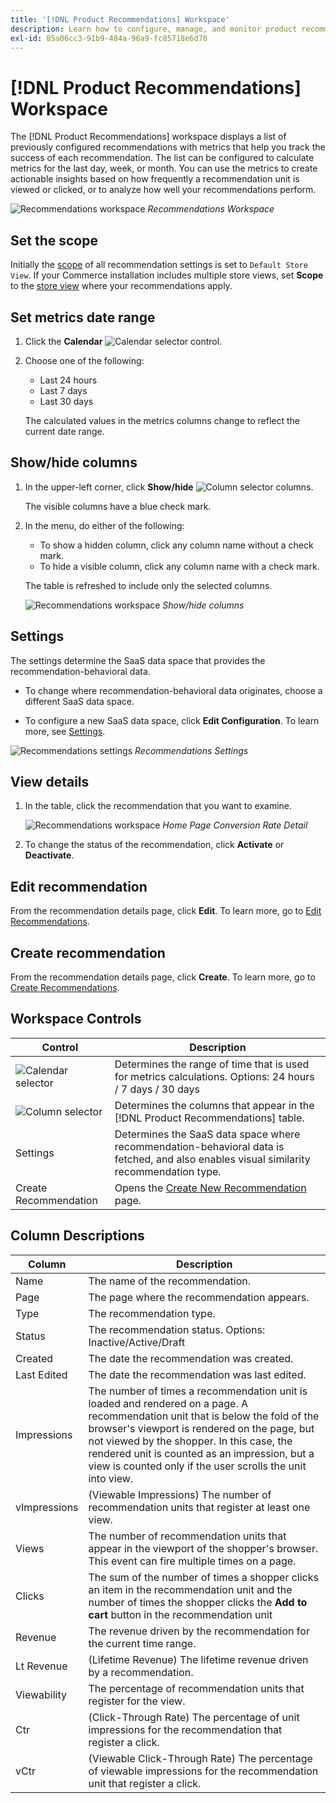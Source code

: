 ```yaml
---
title: '[!DNL Product Recommendations] Workspace'
description: Learn how to configure, manage, and monitor product recommendation performance.
exl-id: 85a06cc3-91b9-484a-96a9-fc85718e6d70
---
```

# [!DNL Product Recommendations] Workspace

The [!DNL Product Recommendations] workspace displays a list of previously configured recommendations with metrics that help you track the success of each recommendation. The list can be configured to calculate metrics for the last day, week, or month. You can use the metrics to create actionable insights based on how frequently a recommendation unit is viewed or clicked, or to analyze how well your recommendations perform.

![Recommendations workspace](assets/workspace.png)
_Recommendations Workspace_

## Set the scope

Initially the [scope](https://experienceleague.adobe.com/docs/commerce-admin/start/setup/websites-stores-views.html) of all recommendation settings is set to `Default Store View`. If your Commerce installation includes multiple store views, set **Scope** to the [store view](https://experienceleague.adobe.com/docs/commerce-admin/start/setup/websites-stores-views.html#scope-settings) where your recommendations apply.

## Set metrics date range

1. Click the **Calendar** ![Calendar selector](assets/icon-calendar.png) control.

1. Choose one of the following:

   - Last 24 hours
   - Last 7 days
   - Last 30 days

   The calculated values in the metrics columns change to reflect the current date range.

## Show/hide columns

1. In the upper-left corner, click **Show/hide** ![Column selector](assets/icon-show-hide-columns.png) columns.

   The visible columns have a blue check mark.

1. In the menu, do either of the following:

   - To show a hidden column, click any column name without a check mark.
   - To hide a visible column, click any column name with a check mark.

   The table is refreshed to include only the selected columns.

   ![Recommendations workspace](assets/workspace-select-columns.png)
   _Show/hide columns_

## Settings

The settings determine the SaaS data space that provides the recommendation-behavioral data.

- To change where recommendation-behavioral data originates, choose a different SaaS data space.

- To configure a new SaaS data space, click **Edit Configuration**. To learn more, see [Settings](settings.md).

![Recommendations settings](assets/settings.png)
_Recommendations Settings_

## View details

1. In the table, click the recommendation that you want to examine.

   ![Recommendations workspace](assets/recommendation-detail.png)
   _Home Page Conversion Rate Detail_

1. To change the status of the recommendation, click **Activate** or **Deactivate**.

## Edit recommendation

From the recommendation details page, click **Edit**. To learn more, go to [Edit Recommendations](edit.md).

## Create recommendation

From the recommendation details page, click **Create**. To learn more, go to [Create Recommendations](create.md).

## Workspace Controls

|Control|Description|
|---|---|
|![Calendar selector](assets/icon-calendar.png)|Determines the range of time that is used for metrics calculations. Options: 24 hours / 7 days / 30 days|
|![Column selector](assets/icon-show-hide-columns.png)|Determines the columns that appear in the [!DNL Product Recommendations] table.|
|Settings|Determines the SaaS data space where recommendation-behavioral data is fetched, and also enables visual similarity recommendation type.|
|Create Recommendation|Opens the [Create New Recommendation](create.md) page.|

## Column Descriptions

|Column|Description|
|---|---|
|Name|The name of the recommendation.|
|Page|The page where the recommendation appears.|
|Type|The recommendation type.|
|Status|The recommendation status. Options: Inactive/Active/Draft|
|Created|The date the recommendation was created.|
|Last Edited|The date the recommendation was last edited.|
|Impressions|The number of times a recommendation unit is loaded and rendered on a page. A recommendation unit that is below the fold of the browser's viewport is rendered on the page, but not viewed by the shopper. In this case, the rendered unit is counted as an impression, but a view is counted only if the user scrolls the unit into view.|
|vImpressions|(Viewable Impressions) The number of recommendation units that register at least one view.|
|Views|The number of recommendation units that appear in the viewport of the shopper's browser. This event can fire multiple times on a page.|
|Clicks|The sum of the number of times a shopper clicks an item in the recommendation unit and the number of times the shopper clicks the **Add to cart** button in the recommendation unit|
|Revenue|The revenue driven by the recommendation for the current time range.|
|Lt Revenue|(Lifetime Revenue) The lifetime revenue driven by a recommendation.|
|Viewability|The percentage of recommendation units that register for the view.|
|Ctr|(Click-Through Rate) The percentage of unit impressions for the recommendation that register a click.|
|vCtr|(Viewable Click-Through Rate) The percentage of viewable impressions for the recommendation unit that register a click.|
